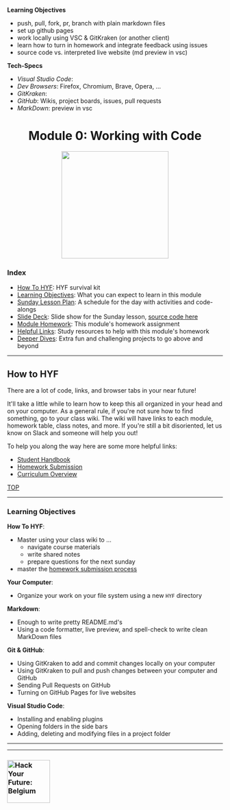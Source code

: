 __Learning Objectives__
* push, pull, fork, pr, branch with plain markdown files
* set up github pages
* work locally using VSC & GitKraken (or another client)
* learn how to turn in homework and integrate feedback using issues
* source code vs. interpreted live website (md preview in vsc)

__Tech-Specs__
* _Visual Studio Code_:
* _Dev Browsers_: Firefox, Chromium, Brave, Opera, ...
* _GitKraken_:
* _GitHub_: Wikis, project boards, issues, pull requests
* _MarkDown_: preview in vsc

<h1 id='top' align="center">Module 0: Working with Code</h1>

<div align="center">
  <a href="https://hackyourfuture.be" target="_blank">
    <img src="https://user-images.githubusercontent.com/18554853/63941625-4c7c3d00-ca6c-11e9-9a76-8d5e3632fe70.jpg" width="250" height="250"/>
  </a>
</div>

### Index

* [How To HYF](#how-to-hyf): HYF survival kit
* [Learning Objectives](#learning-objectives): What you can expect to learn in this module
* [Sunday Lesson Plan](https://github.com/hackyourfuturebelgium/working-with-code/wiki): A schedule for the day with activities and code-alongs
* [Slide Deck](https://hackyourfuturebelgium.github.io/working-with-code/week-1.html): Slide show for the Sunday lesson,  [source code here](./week-1.html)
* [Module Homework](./week-1-homework.md): This module's homework assignment
* [Helpful Links](https://github.com/HackYourFutureBelgium/working-with-code/wiki/Helpful-Links): Study resources to help with this module's homework
* [Deeper Dives](https://github.com/HackYourFutureBelgium/working-with-code/wiki/Deeper-Dives): Extra fun and challenging projects to go above and beyond

---

## How to HYF

There are a lot of code, links, and browser tabs in your near future!

It'll take a little while to learn how to keep this all organized in your head and on your computer.  As a general rule, if you're not sure how to find something, go to your class wiki.  The wiki will have links to each module, homework table, class notes, and more.  If you're still a bit disoriented, let us know on Slack and someone will help you out!

To help you along the way here are some more helpful links:

* [Student Handbook](https://github.com/HackYourFutureBelgium/student-handbook)
* [Homework Submission](https://github.com/hackyourfuturebelgium/homework-submission)
* [Curriculum Overview](https://hackyourfuturebelgium.github.io/curriculum)

[TOP](#top)

---

### Learning Objectives

__How To HYF__:

* Master using your class wiki to ...
  * navigate course materials
  * write shared notes
  * prepare questions for the next sunday
* master the [homework submission process](https://github.com/hackyourfuturebelgium/homework-submission)

__Your Computer__:

* Organize your work on your file system using a new `HYF` directory

__Markdown__:

* Enough to write pretty README.md's
* Using a code formatter, live preview, and spell-check to write clean MarkDown files

__Git & GitHub__:

* Using GitKraken to add and commit changes locally on your computer
* Using GitKraken to pull and push changes between your computer and GitHub
* Sending Pull Requests on GitHub
* Turning on GitHub Pages for live websites

__Visual Studio Code__:

* Installing and enabling plugins
* Opening folders in the side bars
* Adding, deleting and modifying files in a project folder

---
---

### <a href="https://hackyourfuture.be" target="_blank"><img src="https://user-images.githubusercontent.com/18554853/63941625-4c7c3d00-ca6c-11e9-9a76-8d5e3632fe70.jpg" width="100" height="100" alt="Hack Your Future: Belgium"></a>
